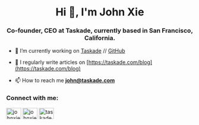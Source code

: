 <h1 align="center">Hi 👋, I'm John Xie</h1>
<h3 align="center">Co-founder, CEO at Taskade, currently based in San Francisco, California.</h3>

- 🔭 I’m currently working on [Taskade](https://taskade.com) // [GitHub](https://github.com/taskade)

- 📝 I regularly write articles on [https://taskade.com/blog](https://taskade.com/blog)

- 📫 How to reach me **john@taskade.com**

<h3 align="left">Connect with me:</h3>
<p align="left">
<a href="https://twitter.com/johnxie" target="blank"><img align="center" src="https://raw.githubusercontent.com/rahuldkjain/github-profile-readme-generator/master/src/images/icons/Social/twitter.svg" alt="johnxie" height="30" width="40" /></a>
<a href="https://linkedin.com/in/johnxie" target="blank"><img align="center" src="https://raw.githubusercontent.com/rahuldkjain/github-profile-readme-generator/master/src/images/icons/Social/linked-in-alt.svg" alt="johnxie" height="30" width="40" /></a>
<a href="https://www.youtube.com/c/taskade" target="blank"><img align="center" src="https://raw.githubusercontent.com/rahuldkjain/github-profile-readme-generator/master/src/images/icons/Social/youtube.svg" alt="taskade" height="30" width="40" /></a>
</p>

